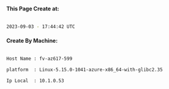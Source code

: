 
   
#### This Page Create at:

```bash

2023-09-03 - 17:44:42 UTC

```

#### Create By Machine:

```bash

Host Name : fv-az617-599

platform  : Linux-5.15.0-1041-azure-x86_64-with-glibc2.35

Ip Local  : 10.1.0.53

```


